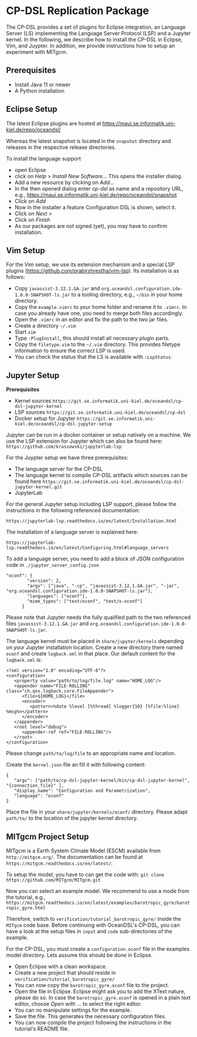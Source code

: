 # CP-DSL Replication Package

The CP-DSL provides a set of plugins for Eclipse integration,
an Language Server (LS) implementing the Language Server Protocol (LSP)
and a Jupyter kernel. In the following, we describe how to install
the CP-DSL in Eclipse, Vim, and Juypter. In addition, we provide 
instructions how to setup an experiment with MITgcm.

## Prerequisites

- Install Java 11 or newer
- A Python installation

## Eclipse Setup

The latest Eclipse plugins are hosted at
https://maui.se.informatik.uni-kiel.de/repo/oceandsl/

Whereas the latest snapshot is located in the `snapshot` directory and
releases in the respective release directories.

To install the language support
- open Eclipse
- click on *Help* > *Install New Software...*
  This opens the installer dialog.
- Add a new resource by clicking on *Add...*
- In the then opened dialog enter *cp-dsl* as name and a repository
  URL, e.g., https://maui.se.informatik.uni-kiel.de/repo/oceandsl/snapshot
- Click on *Add*
- Now in the installer a feature Configuration DSL is shown, select it.
- Click on *Next >*
- Click on *Finish*
- As our packages are not signed (yet), you may have to confirm installation.

## Vim Setup

For the Vim setup, we use its extension mechanism and a special LSP
plugins (https://github.com/prabirshrestha/vim-lsp).
Its installation is as follows:
- Copy `javassist-3.12.1.GA.jar` and 
  `org.oceandsl.configuration.ide-1.0.0-SNAPSHOT-ls.jar` to a tooling
  directory, e.g., `~/bin` in your home directory.
- Copy the `example.vimrc` to your home folder and rename it to
  `.vimrc`. In case you already have one, you need to merge both
  files accordingly.
- Open the `.vimrc` in an editor and fix the path to the two jar files.
- Create a directory `~/.vim`
- Start `vim`
- Type `:PlugInstall`, this should install all necessary plugin parts.
- Copy the `filetype.vim` to the `~/.vim` directory. This provides
  filetype information to ensure the correct LSP is used.
- You can check the status that the LS is available with `:LspStatus`.

## Jupyter Setup

**Prerequisites**
- Kernel sources `https://git.se.informatik.uni-kiel.de/oceandsl/cp-dsl-jupyter-kernel`
- LSP sources `https://git.se.informatik.uni-kiel.de/oceandsl/cp-dsl`
- Docker setup for Jupyter `https://git.se.informatik.uni-kiel.de/oceandsl/cp-dsl-jupyter-setup`

Jupyter can be run in a docker container or setup natively on a machine.
We use the LSP extension for Jupyter which can also be found here:
`https://github.com/krassowski/jupyterlab-lsp`

For the Juypter setup we have three prerequisites:
- The language server for the CP-DSL
- The language kernel to compile CP-DSL artifacts which sources can be
  found here `https://git.se.informatik.uni-kiel.de/oceandsl/cp-dsl-jupyter-kernel.git`
- JupyterLab

For the general Jupyter setup including LSP support, please follow
the instructions in the following referenced documentation:

`https://jupyterlab-lsp.readthedocs.io/en/latest/Installation.html`

The installation of a language server is explained here:

`https://jupyterlab-lsp.readthedocs.io/en/latest/Configuring.html#language_servers`

To add a language server, you need to add a block of JSON configuration
code in `./jupyter_server_config.json`

```
"oconf": {
        "version": 2,
        "argv": ["java", "-cp", "javassist-3.12.1.GA.jar", "-jar", "org.oceandsl.configuration.ide-1.0.0-SNAPSHOT-ls.jar"],
        "languages": ["oconf"],
        "mime_types": ["text/oconf", "text/x-oconf"]
      }
```

Please note that Jupyter needs the fully qualified path to the two
referenced files `javassist-3.12.1.GA.jar` and 
`org.oceandsl.configuration.ide-1.0.0-SNAPSHOT-ls.jar`.

The language kernel must be placed in `share/jupyter/kernels` depending
on your Jupyter installation location. Create a new directory there
named `oconf` and create `logback.xml` in that place. Our default
content for the `logback.xml` is:

```
<?xml version="1.0" encoding="UTF-8"?>
<configuration>
   <property value="path/to/log/file.log" name="HOME_LOG"/>
   <appender name="FILE-ROLLING" class="ch.qos.logback.core.FileAppender">
      <file>${HOME_LOG}</file>
      <encoder>
         <pattern>%date %level [%thread] %logger{10} [%file:%line] %msg%n</pattern>
      </encoder>
   </appender>
   <root level="debug">
      <appender-ref ref="FILE-ROLLING"/>
   </root>
</configuration>
```

Please change `path/to/log/file` to an appropriate name and location.

Create the `kernel.json` file an fill it with following content:
```
{
   "argv": ["path/to/cp-dsl-jupyter-kernel/bin/cp-dsl-jupyter-kernel", "{connection_file}" ],
   "display_name": "Configuration and Parametrization",
   "language": "oconf"
}

```
Place the file in your `share/jupyter/kernels/oconf/` directory.
Please adapt `path/to/` to the location of the jupyter kernel directory.

## MITgcm Project Setup

MITgcm is a Earth System Climate Model (ESCM) available from 
`http://mitgcm.org/`. The documentation can be found at 
`https://mitgcm.readthedocs.io/en/latest/`.

To setup the model, you have to can get the code with:
`git clone https://github.com/MITgcm/MITgcm.git` 

Now you can select an example model. We recommend to use a mode from
the tutorial, e.g.,
`https://mitgcm.readthedocs.io/en/latest/examples/barotropic_gyre/barotropic_gyre.html`

Therefore, switch to `verification/tutorial_barotropic_gyre/` inside the
`MITgcm` code base.
Before continuing with OceanDSL's CP-DSL, you can have a look at the
setup files in `input` and `code` sub-directories of the example.

For the CP-DSL, you must create a `configuration.oconf` file in the
examples model directory. Lets assume this should be done in Eclipse.

- Open Eclipse with a clean workspace.
- Create a new project that should reside in
  `verification/tutorial_barotropic_gyre/`
- You can now copy the `barotropic_gyre.oconf` file to the project.
- Open the file in Eclipse. Eclipse might ask you to add the XText
  nature, please do so. In case the `barotropic_gyre.oconf` is opened
  in a plain text editor, choose *Open with ...* to select the right
  editor.
- You can no manipulate settings for the example.
- Save the file. This generates the necessary configuration files.
- You can now compile the project following the instructions in the
  tutorial's README file.

